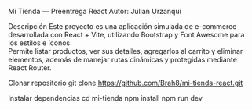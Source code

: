 Mi Tienda — Preentrega React
Autor: Julian Urzanqui

Descripción
Este proyecto es una aplicación simulada de e-commerce desarrollada con React + Vite, utilizando Bootstrap y Font Awesome para los estilos e íconos.  
Permite listar productos, ver sus detalles, agregarlos al carrito y eliminar elementos, además de manejar rutas dinámicas y protegidas mediante React Router.

Clonar repositorio
git clone https://github.com/Brah8/mi-tienda-react.git

Instalar dependencias
cd mi-tienda
npm install
npm run dev


